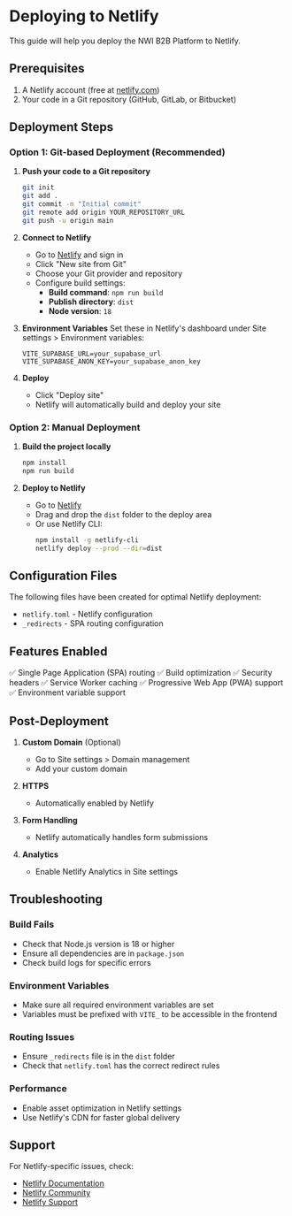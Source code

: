 # Deploying to Netlify

This guide will help you deploy the NWI B2B Platform to Netlify.

## Prerequisites

1. A Netlify account (free at [netlify.com](https://netlify.com))
2. Your code in a Git repository (GitHub, GitLab, or Bitbucket)

## Deployment Steps

### Option 1: Git-based Deployment (Recommended)

1. **Push your code to a Git repository**
   ```bash
   git init
   git add .
   git commit -m "Initial commit"
   git remote add origin YOUR_REPOSITORY_URL
   git push -u origin main
   ```

2. **Connect to Netlify**
   - Go to [Netlify](https://netlify.com) and sign in
   - Click "New site from Git"
   - Choose your Git provider and repository
   - Configure build settings:
     - **Build command**: `npm run build`
     - **Publish directory**: `dist`
     - **Node version**: `18`

3. **Environment Variables**
   Set these in Netlify's dashboard under Site settings > Environment variables:
   ```
   VITE_SUPABASE_URL=your_supabase_url
   VITE_SUPABASE_ANON_KEY=your_supabase_anon_key
   ```

4. **Deploy**
   - Click "Deploy site"
   - Netlify will automatically build and deploy your site

### Option 2: Manual Deployment

1. **Build the project locally**
   ```bash
   npm install
   npm run build
   ```

2. **Deploy to Netlify**
   - Go to [Netlify](https://netlify.com)
   - Drag and drop the `dist` folder to the deploy area
   - Or use Netlify CLI:
     ```bash
     npm install -g netlify-cli
     netlify deploy --prod --dir=dist
     ```

## Configuration Files

The following files have been created for optimal Netlify deployment:

- `netlify.toml` - Netlify configuration
- `_redirects` - SPA routing configuration

## Features Enabled

✅ Single Page Application (SPA) routing
✅ Build optimization
✅ Security headers
✅ Service Worker caching
✅ Progressive Web App (PWA) support
✅ Environment variable support

## Post-Deployment

1. **Custom Domain** (Optional)
   - Go to Site settings > Domain management
   - Add your custom domain

2. **HTTPS**
   - Automatically enabled by Netlify

3. **Form Handling**
   - Netlify automatically handles form submissions

4. **Analytics**
   - Enable Netlify Analytics in Site settings

## Troubleshooting

### Build Fails
- Check that Node.js version is 18 or higher
- Ensure all dependencies are in `package.json`
- Check build logs for specific errors

### Environment Variables
- Make sure all required environment variables are set
- Variables must be prefixed with `VITE_` to be accessible in the frontend

### Routing Issues
- Ensure `_redirects` file is in the `dist` folder
- Check that `netlify.toml` has the correct redirect rules

### Performance
- Enable asset optimization in Netlify settings
- Use Netlify's CDN for faster global delivery

## Support

For Netlify-specific issues, check:
- [Netlify Documentation](https://docs.netlify.com/)
- [Netlify Community](https://community.netlify.com/)
- [Netlify Support](https://www.netlify.com/support/)